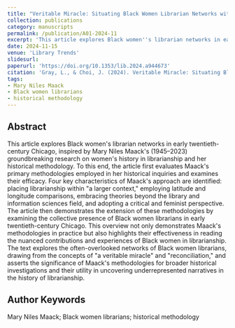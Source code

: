 ```yaml
---
title: "Veritable Miracle: Situating Black Women Librarian Networks within a Feminist Historical Paradigm"
collection: publications
category: manuscripts
permalink: /publication/A01-2024-11
excerpt: 'This article explores Black women''s librarian networks in early twentieth-century Chicago, inspired by Mary Niles Maack''s (1945–2023) groundbreaking research on women''s history in librarianship and her historical methodology.'
date: 2024-11-15
venue: 'Library Trends'
slidesurl: 
paperurl: 'https://doi.org/10.1353/lib.2024.a944673'
citation: 'Gray, L., & Choi, J. (2024). Veritable Miracle: Situating Black Women Librarian Networks within a Feminist Historical Paradigm. Library Trends, 72(3), 426-444.'
tags:
- Mary Niles Maack
- Black women librarians
- historical methodology
---
```


Abstract
---

This article explores Black women's librarian networks in early twentieth-century Chicago, inspired by Mary Niles Maack's (1945–2023) groundbreaking research on women's history in librarianship and her historical methodology. To this end, the article first evaluates Maack's primary methodologies employed in her historical inquiries and examines their efficacy. Four key characteristics of Maack's approach are identified: placing librarianship within "a larger context," employing latitude and longitude comparisons, embracing theories beyond the library and information sciences field, and adopting a critical and feminist perspective. The article then demonstrates the extension of these methodologies by examining the collective presence of Black women librarians in early twentieth-century Chicago. This overview not only demonstrates Maack's methodologies in practice but also highlights their effectiveness in reading the nuanced contributions and experiences of Black women in librarianship. The text explores the often-overlooked networks of Black women librarians, drawing from the concepts of "a veritable miracle" and "reconciliation," and asserts the significance of Maack's methodologies for broader historical investigations and their utility in uncovering underrepresented narratives in the history of librarianship.

Author Keywords
---
Mary Niles Maack; Black women librarians; historical methodology
